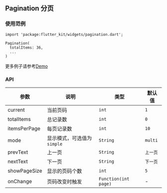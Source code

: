 ## Pagination 分页

### 使用范例

```
import 'package:flutter_kit/widgets/pagination.dart';

Pagination(
  totalItems: 36,
  ...
)
```

更多例子请参考[Demo](../lib/routes/demoPagination.dart)

### API

| 参数  | 说明  | 类型  | 默认值  |
| ------------ | ------------ | ------------ | ------------ |
| current | 当前页码 | `int` | `1` |
| totalItems | 总记录数 | `int` | `0` |
| itemsPerPage | 每页记录数 | `int` | `10` |
| mode | 显示模式，可选值为`simple` | `String` | `multi` |
| prevText | 上一页 | `String` | `上一页` |
| nextText | 下一页 | `String` | `下一页` |
| showPageSize | 显示的页码个数 | `int` | `5` |
| onChange | 页码改变时触发 | `Function(int page)` | - |
